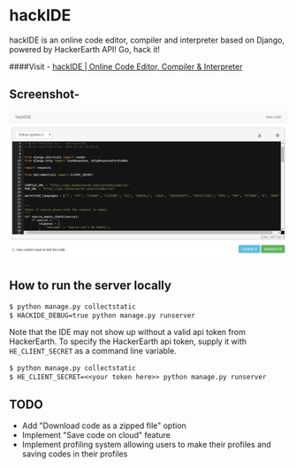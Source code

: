 # hackIDE

hackIDE is an online code editor, compiler and interpreter based on Django, powered by HackerEarth API! Go, hack it!

####Visit - [hackIDE | Online Code Editor, Compiler & Interpreter](http://hackide.herokuapp.com)


## Screenshot- 
![Screenshot for HackIDE](/hackIDE/static/hackIDE/img/screenshot.png?raw=true "Screenshot for HackIDE")

## How to run the server locally

```
$ python manage.py collectstatic
$ HACKIDE_DEBUG=true python manage.py runserver
```

Note that the IDE may not show up without a valid api token from HackerEarth. To specify the HackerEarth api token, supply it with ```HE_CLIENT_SECRET``` as a command line variable.

```
$ python manage.py collectstatic
$ HE_CLIENT_SECRET=<<your token here>> python manage.py runserver
```

## TODO
 - Add "Download code as a zipped file" option
 - Implement "Save code on cloud" feature
 - Implement profiling system allowing users to make their profiles and saving codes in their profiles
